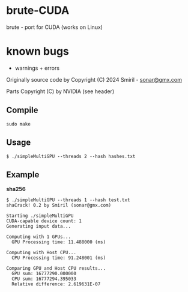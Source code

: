 # brute-CUDA

brute - port for CUDA (works on Linux)

# known bugs
 - warnings + errors

Originally source code by Copyright (C) 2024 Smiril - sonar@gmx.com

Parts Copyright (C) by NVIDIA (see header)


## Compile

```shell
sudo make
```
## Usage
```shell
$ ./simpleMultiGPU --threads 2 --hash hashes.txt
```

## Example

 **sha256**
```shell
$ ./simpleMultiGPU --threads 1 --hash test.txt
shaCrack! 0.2 by Smiril (sonar@gmx.com)

Starting ./simpleMultiGPU
CUDA-capable device count: 1
Generating input data...

Computing with 1 GPUs...
  GPU Processing time: 11.488000 (ms)

Computing with Host CPU...
  CPU Processing time: 91.248001 (ms)

Comparing GPU and Host CPU results...
  GPU sum: 16777290.000000
  CPU sum: 16777294.395033
  Relative difference: 2.619631E-07 


```
